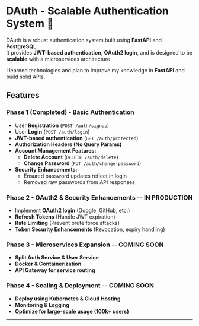# DAuth - Scalable Authentication System 🚀

DAuth is a robust authentication system built using **FastAPI** and **PostgreSQL**.  
It provides **JWT-based authentication**, **OAuth2 login**, and is designed to be **scalable** with a microservices architecture.

I learned technologies and plan to improve my knowledge in **FastAPI** and build solid APIs. 

## Features

### Phase 1 (Completed) - Basic Authentication
- User **Registration** (`POST /auth/signup`)
- User **Login** (`POST /auth/login`)
- **JWT-based authentication** (`GET /auth/protected`)
- **Authorization Headers (No Query Params)**
- **Account Management Features:**
  - **Delete Account** (`DELETE /auth/delete`)
  - **Change Password** (`PUT /auth/change-password`)
- **Security Enhancements:**
  - Ensured password updates reflect in login
  - Removed raw passwords from API responses

### Phase 2 - OAuth2 & Security Enhancements -- IN PRODUCTION
- Implement **OAuth2 login** (Google, GitHub, etc.)
- **Refresh Tokens** (Handle JWT expiration)
- **Rate Limiting** (Prevent brute force attacks)
- **Token Security Enhancements** (Revocation, expiry handling)

### Phase 3 - Microservices Expansion -- COMING SOON
- **Split Auth Service & User Service**
- **Docker & Containerization**
- **API Gateway for service routing**

### Phase 4 - Scaling & Deployment -- COMING SOON
- **Deploy using Kubernetes & Cloud Hosting**
- **Monitoring & Logging**
- **Optimize for large-scale usage (100k+ users)**

---